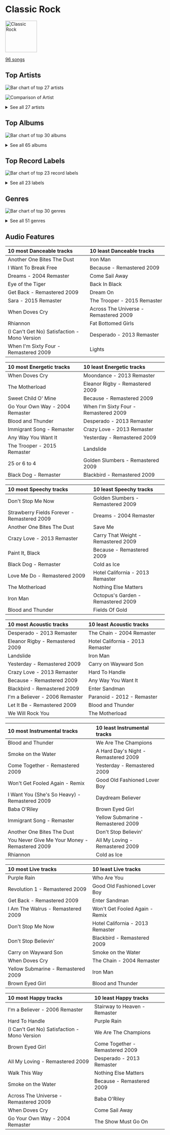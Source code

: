 # Classic Rock


<img src="https://mosaic.scdn.co/640/ab67616d0000b2730b51f8d91f3a21e8426361aeab67616d0000b27384243a01af3c77b56fe01ab1ab67616d0000b2739662c6535fb4bf5767e50f32ab67616d0000b273b11078ee23dcd99e085ac33e" alt="Classic Rock" width="100" />

[96 songs](classic_rock_tracks.md)

## Top Artists

![Bar chart of top 27 artists](../images/playlists/classic_rock/artists.png)

![Comparison of Artist](../images/playlists/classic_rock/artists_comparison.png)


<details>
<summary>See all 27 artists</summary>

|   Number of Tracks | Art                                                                                              | Artist                                   | 🔗                                                           |
|-------------------:|:-------------------------------------------------------------------------------------------------|:-----------------------------------------|:------------------------------------------------------------|
|                 31 | <img src="https://i.scdn.co/image/ab6761610000e5ebe9348cc01ff5d55971b22433" alt="" width="50" /> | [The Beatles](../artists/the_beatles.md) | [🔗](https://open.spotify.com/artist/3WrFJ7ztbogyGnTHbHJFl2) |
|                 14 | <img src="https://i.scdn.co/image/b040846ceba13c3e9c125d68389491094e7f2982" alt="" width="50" /> | [Queen](../artists/queen.md)             | [🔗](https://open.spotify.com/artist/1dfeR4HaWDbWqFHLkxsg1d) |
|                  6 | <img src="https://i.scdn.co/image/9cd709cabb4a614b4f1dd9ec256a5f30e21f0150" alt="" width="50" /> | The Who                                  | [🔗](https://open.spotify.com/artist/67ea9eGLXYMsO2eYQRui3w) |
|                  6 | <img src="https://i.scdn.co/image/ab6761610000e5eb249d55f2d68a44637905c57e" alt="" width="50" /> | Fleetwood Mac                            | [🔗](https://open.spotify.com/artist/08GQAI4eElDnROBrJRGE0X) |
|                  3 | <img src="https://i.scdn.co/image/ab6761610000e5eb5885f6c2d3ecf8e08bdfa472" alt="" width="50" /> | Van Morrison                             | [🔗](https://open.spotify.com/artist/44NX2ffIYHr6D4n7RaZF7A) |
|                  3 | <img src="https://i.scdn.co/image/207803ce008388d3427a685254f9de6a8f61dc2e" alt="" width="50" /> | Led Zeppelin                             | [🔗](https://open.spotify.com/artist/36QJpDe2go2KgaRleHCDTp) |
|                  3 | <img src="https://i.scdn.co/image/ab6761610000e5ebe848dfb35ea4969099662dfd" alt="" width="50" /> | Journey                                  | [🔗](https://open.spotify.com/artist/0rvjqX7ttXeg3mTy8Xscbt) |
|                  2 | <img src="https://i.scdn.co/image/ab6761610000e5ebc5733401b4689b2064458e7d" alt="" width="50" /> | Aerosmith                                | [🔗](https://open.spotify.com/artist/7Ey4PD4MYsKc5I2dolUwbH) |
|                  2 | <img src="https://i.scdn.co/image/ab6761610000e5ebeaca358712b3fe4ed9814640" alt="" width="50" /> | Prince                                   | [🔗](https://open.spotify.com/artist/5a2EaR3hamoenG9rDuVn8j) |
|                  2 | <img src="https://i.scdn.co/image/5931700f9515dd6587230130beb615e0549e47dc" alt="" width="50" /> | Black Sabbath                            | [🔗](https://open.spotify.com/artist/5M52tdBnJaKSvOpJGz8mfZ) |
|                  2 | <img src="https://i.scdn.co/image/ab6761610000e5ebfef3008e708e59efaa5667ed" alt="" width="50" /> | Styx                                     | [🔗](https://open.spotify.com/artist/4salDzkGmfycRqNUbyBphh) |
|                  2 | <img src="https://i.scdn.co/image/ab6761610000e5ebbdef7f178c9cf2e8d50cb9b9" alt="" width="50" /> | The Monkees                              | [🔗](https://open.spotify.com/artist/320EPCSEezHt1rtbfwH6Ck) |
|                  2 | <img src="https://i.scdn.co/image/ab6761610000e5eb69ca98dd3083f1082d740e44" alt="" width="50" /> | Metallica                                | [🔗](https://open.spotify.com/artist/2ye2Wgw4gimLv2eAKyk1NB) |
|                  2 | <img src="https://i.scdn.co/image/ab6761610000e5ebe924bdfec5ce73220c15cd25" alt="" width="50" /> | Kansas                                   | [🔗](https://open.spotify.com/artist/2hl0xAkS2AIRAu23TVMBG1) |
|                  2 | <img src="https://i.scdn.co/image/ab6761610000e5ebd3cb15a8570cce5a63af63d8" alt="" width="50" /> | The Rolling Stones                       | [🔗](https://open.spotify.com/artist/22bE4uQ6baNwSHPVcDxLCe) |
|                  2 | <img src="https://i.scdn.co/image/ab6761610000e5ebf84fe9e6fbb2aa001d6cbbd9" alt="" width="50" /> | Mastodon                                 | [🔗](https://open.spotify.com/artist/1Dvfqq39HxvCJ3GvfeIFuT) |
|                  2 | <img src="https://i.scdn.co/image/ab6761610000e5eb0767e116a2307495e37cd7fb" alt="" width="50" /> | Eagles                                   | [🔗](https://open.spotify.com/artist/0ECwFtbIWEVNwjlrfc6xoL) |
|                  1 | <img src="https://i.scdn.co/image/ab6761610000e5ebc4c77549095c86acb4e77b37" alt="" width="50" /> | AC/DC                                    | [🔗](https://open.spotify.com/artist/711MCceyCBcFnzjGY4Q7Un) |
|                  1 | <img src="https://i.scdn.co/image/ab6761610000e5ebdc52c8e309e46aa8430a0fa0" alt="" width="50" /> | Iron Maiden                              | [🔗](https://open.spotify.com/artist/6mdiAmATAx73kdxrNrnlao) |
|                  1 | <img src="https://i.scdn.co/image/ab6761610000e5eb624ddceb90bdf808ed4e2e35" alt="" width="50" /> | Steve Miller Band                        | [🔗](https://open.spotify.com/artist/6QtGlUje9TIkLrgPZrESuk) |
|                  1 | <img src="https://i.scdn.co/image/ab6761610000e5ebb338d6964565206f741d5ad1" alt="" width="50" /> | Foreigner                                | [🔗](https://open.spotify.com/artist/6IRouO5mvvfcyxtPDKMYFN) |
|                  1 | <img src="https://i.scdn.co/image/ab6761610000e5eb1202580c944efb0b9c14dfd0" alt="" width="50" /> | The Black Crowes                         | [🔗](https://open.spotify.com/artist/5krkohEVJYw0qoB5VWwxaC) |
|                  1 | <img src="https://i.scdn.co/image/ab6761610000e5eb23a7b4c49d285729a974d6dd" alt="" width="50" /> | Deep Purple                              | [🔗](https://open.spotify.com/artist/568ZhdwyaiCyOGJRtNYhWf) |
|                  1 | <img src="https://i.scdn.co/image/ab6761610000e5eb50defaf9fc059a1efc541f4c" alt="" width="50" /> | Guns N' Roses                            | [🔗](https://open.spotify.com/artist/3qm84nBOXUEQ2vnTfUTTFC) |
|                  1 | <img src="https://i.scdn.co/image/ab6761610000e5eb158e511237e045874689da71" alt="" width="50" /> | Chicago                                  | [🔗](https://open.spotify.com/artist/3iDD7bnsjL9J4fO298r0L0) |
|                  1 | <img src="https://i.scdn.co/image/da30acd2c9d0f32f5f5a2d69f32c2d30335466b5" alt="" width="50" /> | Survivor                                 | [🔗](https://open.spotify.com/artist/26bcq2nyj5GB7uRr558iQg) |
|                  1 | <img src="https://i.scdn.co/image/ab6761610000e5eb9fdb4dab484a9f12e347c216" alt="" width="50" /> | Sting                                    | [🔗](https://open.spotify.com/artist/0Ty63ceoRnnJKVEYP0VQpk) |

</details>


## Top Albums

![Bar chart of top 30 albums](../images/playlists/classic_rock/albums.png)


<details>
<summary>See all 65 albums</summary>

|   Number of Tracks | Art                                                                                              | Album                                              | 🔗                                                          |
|-------------------:|:-------------------------------------------------------------------------------------------------|:---------------------------------------------------|:-----------------------------------------------------------|
|                  9 | <img src="https://i.scdn.co/image/ab67616d0000b273dc30583ba717007b00cceb25" alt="" width="50" /> | Abbey Road (Remastered)                            | [🔗](https://open.spotify.com/album/0ETFjACtuP2ADo6LFhL6HN) |
|                  5 | <img src="https://i.scdn.co/image/ab67616d0000b2734ce8b4e42588bf18182a1ad2" alt="" width="50" /> | The Beatles (Remastered)                           | [🔗](https://open.spotify.com/album/1klALx0u4AavZNEvC4LrTL) |
|                  3 | <img src="https://i.scdn.co/image/ab67616d0000b2737bf7ee0ed15bef2699900a6b" alt="" width="50" /> | The Game                                           | [🔗](https://open.spotify.com/album/1h0j80HhdzIMsUGUFiVkqa) |
|                  3 | <img src="https://i.scdn.co/image/ab67616d0000b273e52a59a28efa4773dd2bfe1b" alt="" width="50" /> | Rumours (Super Deluxe)                             | [🔗](https://open.spotify.com/album/0BwWUstDMUbgq2NYONRqlu) |
|                  3 | <img src="https://i.scdn.co/image/ab67616d0000b27328b8b9b46428896e6491e97a" alt="" width="50" /> | Revolver (Remastered)                              | [🔗](https://open.spotify.com/album/3PRoXYsngSwjEQWR5PsHWR) |
|                  3 | <img src="https://i.scdn.co/image/ab67616d0000b273692d9189b2bd75525893f0c1" alt="" width="50" /> | Magical Mystery Tour (Remastered)                  | [🔗](https://open.spotify.com/album/2BtE7qm1qzM80p9vLSiXkj) |
|                  3 | <img src="https://i.scdn.co/image/ab67616d0000b27384243a01af3c77b56fe01ab1" alt="" width="50" /> | Let It Be (Remastered)                             | [🔗](https://open.spotify.com/album/0jTGHV5xqHPvEcwL8f6YU5) |
|                  2 | <img src="https://i.scdn.co/image/ab67616d0000b273fe24dcd263c08c6dd84b6e8c" alt="" width="50" /> | Who's Next (Deluxe Edition)                        | [🔗](https://open.spotify.com/album/5MqyhhHbT13zsloD3uHhlQ) |
|                  2 | <img src="https://i.scdn.co/image/ab67616d0000b273d52bfb90ee8dfeda8378b99b" alt="" width="50" /> | Purple Rain                                        | [🔗](https://open.spotify.com/album/7nXJ5k4XgRj5OLg9m8V3zc) |
|                  2 | <img src="https://i.scdn.co/image/ab67616d0000b27346493b86589030cc39ce1bf2" alt="" width="50" /> | News Of The World                                  | [🔗](https://open.spotify.com/album/3TKTjR4E3LAMfRsPeRsNhT) |
|                  2 | <img src="https://i.scdn.co/image/ab67616d0000b273af07dc851962508661bbcfce" alt="" width="50" /> | Metallica                                          | [🔗](https://open.spotify.com/album/6QdCohkHKNTVoaSx1ZzitH) |
|                  2 | <img src="https://i.scdn.co/image/ab67616d0000b273c8a11e48c91a982d086afc69" alt="" width="50" /> | Led Zeppelin IV (Deluxe Edition)                   | [🔗](https://open.spotify.com/album/44Ig8dzqOkvkGDzaUof9lK) |
|                  2 | <img src="https://i.scdn.co/image/ab67616d0000b2735e5bfba76defb59b3acf6c47" alt="" width="50" /> | Jazz                                               | [🔗](https://open.spotify.com/album/5X3rA8To5GDOeIWdQyMEcE) |
|                  2 | <img src="https://i.scdn.co/image/ab67616d0000b2734fb043195e8d07e72edc7226" alt="" width="50" /> | Fleetwood Mac                                      | [🔗](https://open.spotify.com/album/5VIQ3VaAoRKOEpJ0fewdvo) |
|                  2 | <img src="https://i.scdn.co/image/ab67616d0000b27395ca1a6d0a8ec540e876cdf2" alt="" width="50" /> | A Night At The Opera                               | [🔗](https://open.spotify.com/album/3KCJzwKOdBxDu6TKaFPqM9) |
|                  2 | <img src="https://i.scdn.co/image/ab67616d0000b27369c47467a7964a67d6dbcf14" alt="" width="50" /> | A Day At The Races                                 | [🔗](https://open.spotify.com/album/3f45rzbU4dYQBTV9v5RFBB) |
|                  1 | <img src="https://i.scdn.co/image/ab67616d0000b273d283808926ad3d2220e63c1c" alt="" width="50" /> | Yellow Submarine (Remastered)                      | [🔗](https://open.spotify.com/album/1gKZ5A1ndFqbcrWtW85cCy) |
|                  1 | <img src="https://i.scdn.co/image/ab67616d0000b273608a63ad5b18e99da94a3f73" alt="" width="50" /> | With The Beatles (Remastered)                      | [🔗](https://open.spotify.com/album/1aYdiJk6XKeHWGO3FzHHTr) |
|                  1 | <img src="https://i.scdn.co/image/ab67616d0000b2732d3eda886f81a2bad9274f02" alt="" width="50" /> | Who's Next (Expanded Edition)                      | [🔗](https://open.spotify.com/album/53PBYiedQrASAs5sy63JqT) |
|                  1 | <img src="https://i.scdn.co/image/ab67616d0000b273238b25b3d5884cb4f6027663" alt="" width="50" /> | Who Are You                                        | [🔗](https://open.spotify.com/album/7at3CV9Y9P57wsEXkfU0q8) |
|                  1 | <img src="https://i.scdn.co/image/ab67616d0000b2737a2a55eaab314c41d8f6e512" alt="" width="50" /> | Tusk (2015 Remaster)                               | [🔗](https://open.spotify.com/album/5FIN8pyPVx8ggNs5jQ86Re) |
|                  1 | <img src="https://i.scdn.co/image/ab67616d0000b2739662c6535fb4bf5767e50f32" alt="" width="50" /> | Toys In The Attic                                  | [🔗](https://open.spotify.com/album/36IxIOGEBAXVozDSiVs09B) |
|                  1 | <img src="https://i.scdn.co/image/ab67616d0000b27374ecb94bc3e5d851a39a0334" alt="" width="50" /> | Tommy                                              | [🔗](https://open.spotify.com/album/5cT7ee1sy2oEbFalP4asS4) |
|                  1 | <img src="https://i.scdn.co/image/ab67616d0000b27398a0577da5896bcc66521861" alt="" width="50" /> | The Works                                          | [🔗](https://open.spotify.com/album/0FbnXAGmgmWBmNthZSgm43) |
|                  1 | <img src="https://i.scdn.co/image/ab67616d0000b27343f594be3179178ce058786f" alt="" width="50" /> | The Ultimate Collection                            | [🔗](https://open.spotify.com/album/6TcPqftScGmR0aEgIb43Vv) |
|                  1 | <img src="https://i.scdn.co/image/ab67616d0000b273375445cc7a2aedff11361b51" alt="" width="50" /> | The Joker                                          | [🔗](https://open.spotify.com/album/5uYNj1HkZrWKAkhEYcGmJr) |
|                  1 | <img src="https://i.scdn.co/image/ab67616d0000b27388f0f719259b0dec23a7c367" alt="" width="50" /> | The Grand Illusion                                 | [🔗](https://open.spotify.com/album/6MFIBPVrZjHjP0pPkVF3IU) |
|                  1 | <img src="https://i.scdn.co/image/ab67616d0000b27376448e93fcf0b2298744ba97" alt="" width="50" /> | The Birds, The Bees, & The Monkees                 | [🔗](https://open.spotify.com/album/2Ov6zb7NfgDh3EXSIIWrb2) |
|                  1 | <img src="https://i.scdn.co/image/ab67616d0000b273653b110d9560eb1656f4c583" alt="" width="50" /> | Ten Summoner's Tales                               | [🔗](https://open.spotify.com/album/5kV0KBXfELibs6qQJLmOtg) |
|                  1 | <img src="https://i.scdn.co/image/ab67616d0000b2739bf8e3a3c31986c1c0536532" alt="" width="50" /> | Sheer Heart Attack                                 | [🔗](https://open.spotify.com/album/4yO8TpSaJtUKkkjmsA4VXf) |
|                  1 | <img src="https://i.scdn.co/image/ab67616d0000b273a4d2cb95d3ea17f773db23ee" alt="" width="50" /> | Shake Your Money Maker                             | [🔗](https://open.spotify.com/album/2NRRQLuW6j3EsoWpIl2MR3) |
|                  1 | <img src="https://i.scdn.co/image/ab67616d0000b27334ef8f7d06cf2fc2146f420a" alt="" width="50" /> | Sgt. Pepper's Lonely Hearts Club Band (Remastered) | [🔗](https://open.spotify.com/album/6QaVfG1pHYl1z15ZxkvVDW) |
|                  1 | <img src="https://i.scdn.co/image/ab67616d0000b273ed801e58a9ababdea6ac7ce4" alt="" width="50" /> | Rubber Soul (Remastered)                           | [🔗](https://open.spotify.com/album/50o7kf2wLwVmOTVYJOTplm) |
|                  1 | <img src="https://i.scdn.co/image/ab67616d0000b273f4a2ccbe20d6d52f16816812" alt="" width="50" /> | Rocky IV                                           | [🔗](https://open.spotify.com/album/3t3BbpFJiGcXl4jI5CRLLA) |
|                  1 | <img src="https://i.scdn.co/image/ab67616d0000b27359f0f56a7cd13526b5b4204c" alt="" width="50" /> | Point Of Know Return (Expanded Edition)            | [🔗](https://open.spotify.com/album/6oU298pdPTCQnMx1PYwyUA) |
|                  1 | <img src="https://i.scdn.co/image/ab67616d0000b273dbeec63ad914c973e75c24df" alt="" width="50" /> | Please Please Me (Remastered)                      | [🔗](https://open.spotify.com/album/3KzAvEXcqJKBF97HrXwlgf) |
|                  1 | <img src="https://i.scdn.co/image/ab67616d0000b273f106d873a30a31efa73f4e74" alt="" width="50" /> | Pieces Of Eight                                    | [🔗](https://open.spotify.com/album/294yFGYq9SBXWR4g6dK63D) |
|                  1 | <img src="https://i.scdn.co/image/ab67616d0000b273291b0e8f1a74c2bc9f9d3110" alt="" width="50" /> | Piece of Mind (2015 - Remaster)                    | [🔗](https://open.spotify.com/album/6iVSpex7UohpwPOYZEYmvm) |
|                  1 | <img src="https://i.scdn.co/image/ab67616d0000b273d5fccf9ce08b6a1e7d12a222" alt="" width="50" /> | Paranoid (Remaster)                                | [🔗](https://open.spotify.com/album/6r7LZXAVueS5DqdrvXJJK7) |
|                  1 | <img src="https://i.scdn.co/image/ab67616d0000b27305c5be85b64eaff732f7cb0b" alt="" width="50" /> | Out Of Our Heads                                   | [🔗](https://open.spotify.com/album/2Q5MwpTmtjscaS34mJFXQQ) |
|                  1 | <img src="https://i.scdn.co/image/ab67616d0000b2736faddf21400e22f617bcd2e4" alt="" width="50" /> | Once More 'Round the Sun                           | [🔗](https://open.spotify.com/album/7mEkBi9a2p2f1WQbnH8Qk5) |
|                  1 | <img src="https://i.scdn.co/image/ab67616d0000b27334658b1827b64a1d4d5a5ca9" alt="" width="50" /> | My Generation (Stereo Version)                     | [🔗](https://open.spotify.com/album/6Oc6Ok1Oawu8lRkjmD4mXy) |
|                  1 | <img src="https://i.scdn.co/image/ab67616d0000b273360a1ae790aa71a0aac4983e" alt="" width="50" /> | More of The Monkees (Deluxe Edition)               | [🔗](https://open.spotify.com/album/50zHjIiTOZM232gnWvOydX) |
|                  1 | <img src="https://i.scdn.co/image/ab67616d0000b27369bb57791f9859f2695391f7" alt="" width="50" /> | Moondance (Expanded Edition)                       | [🔗](https://open.spotify.com/album/6yNYC35npMBHbxG0Vle83O) |
|                  1 | <img src="https://i.scdn.co/image/ab67616d0000b273f22514855a9a8356664340fb" alt="" width="50" /> | Moondance (Deluxe Edition)                         | [🔗](https://open.spotify.com/album/7diHYi0CglGJekoM3KaWBK) |
|                  1 | <img src="https://i.scdn.co/image/ab67616d0000b273bc9b44e950d5440ff65ea926" alt="" width="50" /> | Machine Head                                       | [🔗](https://open.spotify.com/album/1EK3a0Yctg4d3nGQzE4Uty) |
|                  1 | <img src="https://i.scdn.co/image/ab67616d0000b27300388d66c87c2c0033849bfd" alt="" width="50" /> | Leviathan                                          | [🔗](https://open.spotify.com/album/6khFoLWnJZDQvZ7Pijym3b) |
|                  1 | <img src="https://i.scdn.co/image/ab67616d0000b2731be40e44db112e123e5e8b51" alt="" width="50" /> | Leftoverture (Expanded Edition)                    | [🔗](https://open.spotify.com/album/7MejfRSNnrpcLZIxkeZDqR) |
|                  1 | <img src="https://i.scdn.co/image/ab67616d0000b27390a50cfe99a4c19ff3cbfbdb" alt="" width="50" /> | Led Zeppelin III (Remaster)                        | [🔗](https://open.spotify.com/album/6P5QHz4XtxOmS5EuiGIPut) |
|                  1 | <img src="https://i.scdn.co/image/ab67616d0000b27350dcdcb73b5bbff6d3136131" alt="" width="50" /> | Innuendo                                           | [🔗](https://open.spotify.com/album/5yAM3CcaXF6DPRJW3oL6Ya) |
|                  1 | <img src="https://i.scdn.co/image/ab67616d0000b2731b2a9188ac775e16998eb78d" alt="" width="50" /> | Infinity                                           | [🔗](https://open.spotify.com/album/7K4Nk5fHkCuzNm5A6mdo2U) |
|                  1 | <img src="https://i.scdn.co/image/ab67616d0000b2734637341b9f507521afa9a778" alt="" width="50" /> | Hotel California (2013 Remaster)                   | [🔗](https://open.spotify.com/album/2widuo17g5CEC66IbzveRu) |
|                  1 | <img src="https://i.scdn.co/image/ab67616d0000b273e3e3b64cea45265469d4cafa" alt="" width="50" /> | Help! (Remastered)                                 | [🔗](https://open.spotify.com/album/0PT5m6hwPRrpBwIHVnvbFX) |
|                  1 | <img src="https://i.scdn.co/image/ab67616d0000b273f05202b83eb981e943ca7767" alt="" width="50" /> | Foreigner (Expanded)                               | [🔗](https://open.spotify.com/album/1OU7zJvUfgxxPHgkTClt1M) |
|                  1 | <img src="https://i.scdn.co/image/ab67616d0000b273c5653f9038e42efad2f8a266" alt="" width="50" /> | Escape (Bonus Track Version)                       | [🔗](https://open.spotify.com/album/43wpzak9OmQfrjyksuGwp0) |
|                  1 | <img src="https://i.scdn.co/image/ab67616d0000b2732d73b1bb77cee09f0278be04" alt="" width="50" /> | Desperado (2013 Remaster)                          | [🔗](https://open.spotify.com/album/09WBxbis5Sixt01FVMs8UM) |
|                  1 | <img src="https://i.scdn.co/image/ab67616d0000b2737e8045e318486885fe243817" alt="" width="50" /> | Departure                                          | [🔗](https://open.spotify.com/album/2OyVtIEp7O7a6o82DF4Ba5) |
|                  1 | <img src="https://i.scdn.co/image/ab67616d0000b2730ac413b28547dbc45412a3ce" alt="" width="50" /> | Chicago IX: Chicago's Greatest Hits                | [🔗](https://open.spotify.com/album/5qWGV0fd7hpdptJYI4G9Dd) |
|                  1 | <img src="https://i.scdn.co/image/ab67616d0000b2733f29a976eea00141514ab936" alt="" width="50" /> | Blowin' Your Mind!                                 | [🔗](https://open.spotify.com/album/7dsWupQRlFuhG8FGiQAUjC) |
|                  1 | <img src="https://i.scdn.co/image/ab67616d0000b2730b51f8d91f3a21e8426361ae" alt="" width="50" /> | Back In Black                                      | [🔗](https://open.spotify.com/album/6mUdeDZCsExyJLMdAfDuwh) |
|                  1 | <img src="https://i.scdn.co/image/ab67616d0000b27321ebf49b3292c3f0f575f0f5" alt="" width="50" /> | Appetite For Destruction                           | [🔗](https://open.spotify.com/album/28yHV3Gdg30AiB8h8em1eW) |
|                  1 | <img src="https://i.scdn.co/image/ab67616d0000b273bad7062c3fd2f2d037989694" alt="" width="50" /> | Aftermath                                          | [🔗](https://open.spotify.com/album/72qrnM4yUNMDDlWiqKc8iY) |
|                  1 | <img src="https://i.scdn.co/image/ab67616d0000b273b11078ee23dcd99e085ac33e" alt="" width="50" /> | Aerosmith                                          | [🔗](https://open.spotify.com/album/19lEZSnCCbVEkKchoPQWDZ) |
|                  1 | <img src="https://i.scdn.co/image/ab67616d0000b273e230f303815e82a86713eedd" alt="" width="50" /> | A Hard Day's Night (Remastered)                    | [🔗](https://open.spotify.com/album/6wCttLq0ADzkPgtRnUihLV) |
|                  1 | <img src="https://i.scdn.co/image/ab67616d0000b273582d56ce20fe0146ffa0e5cf" alt="" width="50" /> | 1 (Remastered)                                     | [🔗](https://open.spotify.com/album/7vEJAtP3KgKSpOHVgwm3Eh) |

</details>


## Top Record Labels

![Bar chart of top 23 record labels](../images/playlists/classic_rock/labels.png)


<details>
<summary>See all 23 labels</summary>

|   Number of Tracks | Label                                                                           |
|-------------------:|:--------------------------------------------------------------------------------|
|                 30 | [EMI Catalogue](../labels/emi_catalogue.md)                                     |
|                 14 | [Rhino](../labels/rhino.md)                                                     |
|                 14 | [Hollywood Records](../labels/hollywood_records.md)                             |
|                 13 | [Warner Records](../labels/warner_records.md)                                   |
|                  7 | [Columbia](../labels/columbia.md)                                               |
|                  6 | [Legacy](../labels/legacy.md)                                                   |
|                  3 | [Geffen](../labels/geffen.md)                                                   |
|                  3 | [Atlantic Records](../labels/atlantic_records.md)                               |
|                  3 | [A&M](../labels/a_m.md)                                                         |
|                  2 | [UMC (Universal Music Catalogue)](../labels/umc__universal_music_catalogue_.md) |
|                  2 | [Polydor Records](../labels/polydor_records.md)                                 |
|                  2 | [Epic](../labels/epic.md)                                                       |
|                  2 | [Elektra](../labels/elektra.md)                                                 |
|                  2 | [Blackened Recordings](../labels/blackened_recordings.md)                       |
|                  2 | [ABKCO Music and Records](../labels/abkco_music_and_records.md)                 |
|                  1 | [Volcano](../labels/volcano.md)                                                 |
|                  1 | [Sanctuary Records](../labels/sanctuary_records.md)                             |
|                  1 | [Rhino Atlantic](../labels/rhino_atlantic.md)                                   |
|                  1 | [Reprise](../labels/reprise.md)                                                 |
|                  1 | [Relapse Records](../labels/relapse_records.md)                                 |
|                  1 | [Guns N Roses P&D](../labels/guns_n_roses_p_d.md)                               |
|                  1 | [CAPITOL CATALOG MKT (C92)](../labels/capitol_catalog_mkt__c92_.md)             |
|                  1 | [American Recordings Catalog P&D](../labels/american_recordings_catalog_p_d.md) |

</details>


## Genres

![Bar chart of top 30 genres](../images/playlists/classic_rock/genres.png)


<details>
<summary>See all 51 genres</summary>

|   Number of Tracks | Genre                                               |
|-------------------:|:----------------------------------------------------|
|                 92 | [rock](../genres/rock.md)                           |
|                 85 | [classic rock](../genres/classic_rock.md)           |
|                 39 | british invasion                                    |
|                 37 | psychedelic rock                                    |
|                 34 | album rock                                          |
|                 33 | beatlesque                                          |
|                 32 | hard rock                                           |
|                 31 | merseybeat                                          |
|                 25 | [soft rock](../genres/soft_rock.md)                 |
|                 23 | [mellow gold](../genres/mellow_gold.md)             |
|                 14 | glam rock                                           |
|                 10 | art rock                                            |
|                  9 | yacht rock                                          |
|                  9 | [singer-songwriter](../genres/singer_songwriter.md) |
|                  9 | folk rock                                           |
|                  9 | blues rock                                          |
|                  8 | metal                                               |
|                  5 | heartland rock                                      |
|                  5 | country rock                                        |
|                  4 | symphonic rock                                      |
|                  4 | progressive rock                                    |
|                  3 | roots rock                                          |
|                  3 | folk                                                |
|                  2 | uk doom metal                                       |
|                  2 | thrash metal                                        |
|                  2 | synth funk                                          |
|                  2 | sunshine pop                                        |
|                  2 | stoner rock                                         |
|                  2 | stoner metal                                        |
|                  2 | sludge metal                                        |
|                  2 | progressive sludge                                  |
|                  2 | progressive groove metal                            |
|                  2 | old school thrash                                   |
|                  2 | nu metal                                            |
|                  2 | minneapolis sound                                   |
|                  2 | funk rock                                           |
|                  2 | funk                                                |
|                  2 | bubblegum pop                                       |
|                  2 | brill building pop                                  |
|                  2 | birmingham metal                                    |
|                  2 | atlanta metal                                       |
|                  2 | alternative metal                                   |
|                  1 | southern rock                                       |
|                  1 | sophisti-pop                                        |
|                  1 | [pop rock](../genres/pop_rock.md)                   |
|                  1 | permanent wave                                      |
|                  1 | nwobhm                                              |
|                  1 | jam band                                            |
|                  1 | glam metal                                          |
|                  1 | australian rock                                     |
|                  1 | [adult standards](../genres/adult_standards.md)     |

</details>


## Audio Features

| 10 most Danceable tracks                     | 10 least Danceable tracks             |
|:---------------------------------------------|:--------------------------------------|
| Another One Bites The Dust                   | Iron Man                              |
| I Want To Break Free                         | Because - Remastered 2009             |
| Dreams - 2004 Remaster                       | Come Sail Away                        |
| Eye of the Tiger                             | Back In Black                         |
| Get Back - Remastered 2009                   | Dream On                              |
| Sara - 2015 Remaster                         | The Trooper - 2015 Remaster           |
| When Doves Cry                               | Across The Universe - Remastered 2009 |
| Rhiannon                                     | Fat Bottomed Girls                    |
| (I Can't Get No) Satisfaction - Mono Version | Desperado - 2013 Remaster             |
| When I'm Sixty Four - Remastered 2009        | Lights                                |

| 10 most Energetic tracks        | 10 least Energetic tracks             |
|:--------------------------------|:--------------------------------------|
| When Doves Cry                  | Moondance - 2013 Remaster             |
| The Motherload                  | Eleanor Rigby - Remastered 2009       |
| Sweet Child O' Mine             | Because - Remastered 2009             |
| Go Your Own Way - 2004 Remaster | When I'm Sixty Four - Remastered 2009 |
| Blood and Thunder               | Desperado - 2013 Remaster             |
| Immigrant Song - Remaster       | Crazy Love - 2013 Remaster            |
| Any Way You Want It             | Yesterday - Remastered 2009           |
| The Trooper - 2015 Remaster     | Landslide                             |
| 25 or 6 to 4                    | Golden Slumbers - Remastered 2009     |
| Black Dog - Remaster            | Blackbird - Remastered 2009           |

| 10 most Speechy tracks                      | 10 least Speechy tracks             |
|:--------------------------------------------|:------------------------------------|
| Don't Stop Me Now                           | Golden Slumbers - Remastered 2009   |
| Strawberry Fields Forever - Remastered 2009 | Dreams - 2004 Remaster              |
| Another One Bites The Dust                  | Save Me                             |
| Crazy Love - 2013 Remaster                  | Carry That Weight - Remastered 2009 |
| Paint It, Black                             | Because - Remastered 2009           |
| Black Dog - Remaster                        | Cold as Ice                         |
| Love Me Do - Remastered 2009                | Hotel California - 2013 Remaster    |
| The Motherload                              | Nothing Else Matters                |
| Iron Man                                    | Octopus's Garden - Remastered 2009  |
| Blood and Thunder                           | Fields Of Gold                      |

| 10 most Acoustic tracks         | 10 least Acoustic tracks         |
|:--------------------------------|:---------------------------------|
| Desperado - 2013 Remaster       | The Chain - 2004 Remaster        |
| Eleanor Rigby - Remastered 2009 | Hotel California - 2013 Remaster |
| Landslide                       | Iron Man                         |
| Yesterday - Remastered 2009     | Carry on Wayward Son             |
| Crazy Love - 2013 Remaster      | Hard To Handle                   |
| Because - Remastered 2009       | Any Way You Want It              |
| Blackbird - Remastered 2009     | Enter Sandman                    |
| I'm a Believer - 2006 Remaster  | Paranoid - 2012 - Remaster       |
| Let It Be - Remastered 2009     | Blood and Thunder                |
| We Will Rock You                | The Motherload                   |

| 10 most Instrumental tracks                    | 10 least Instrumental tracks         |
|:-----------------------------------------------|:-------------------------------------|
| Blood and Thunder                              | We Are The Champions                 |
| Smoke on the Water                             | A Hard Day's Night - Remastered 2009 |
| Come Together - Remastered 2009                | Yesterday - Remastered 2009          |
| Won't Get Fooled Again - Remix                 | Good Old Fashioned Lover Boy         |
| I Want You (She's So Heavy) - Remastered 2009  | Daydream Believer                    |
| Baba O'Riley                                   | Brown Eyed Girl                      |
| Immigrant Song - Remaster                      | Yellow Submarine - Remastered 2009   |
| Another One Bites The Dust                     | Don't Stop Believin'                 |
| You Never Give Me Your Money - Remastered 2009 | All My Loving - Remastered 2009      |
| Rhiannon                                       | Cold as Ice                          |

| 10 most Live tracks                | 10 least Live tracks             |
|:-----------------------------------|:---------------------------------|
| Purple Rain                        | Who Are You                      |
| Revolution 1 - Remastered 2009     | Good Old Fashioned Lover Boy     |
| Get Back - Remastered 2009         | Enter Sandman                    |
| I Am The Walrus - Remastered 2009  | Won't Get Fooled Again - Remix   |
| Don't Stop Me Now                  | Hotel California - 2013 Remaster |
| Don't Stop Believin'               | Blackbird - Remastered 2009      |
| Carry on Wayward Son               | Smoke on the Water               |
| When Doves Cry                     | The Chain - 2004 Remaster        |
| Yellow Submarine - Remastered 2009 | Iron Man                         |
| Brown Eyed Girl                    | Blood and Thunder                |

| 10 most Happy tracks                         | 10 least Happy tracks           |
|:---------------------------------------------|:--------------------------------|
| I'm a Believer - 2006 Remaster               | Stairway to Heaven - Remaster   |
| Hard To Handle                               | Purple Rain                     |
| (I Can't Get No) Satisfaction - Mono Version | We Are The Champions            |
| Brown Eyed Girl                              | Come Together - Remastered 2009 |
| All My Loving - Remastered 2009              | Desperado - 2013 Remaster       |
| Walk This Way                                | Nothing Else Matters            |
| Smoke on the Water                           | Because - Remastered 2009       |
| Across The Universe - Remastered 2009        | Baba O'Riley                    |
| When Doves Cry                               | Come Sail Away                  |
| Go Your Own Way - 2004 Remaster              | The Show Must Go On             |

